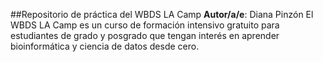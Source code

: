 ##Repositorio de práctica del WBDS LA Camp
**Autor/a/e**: Diana Pinzón
El WBDS LA Camp es un curso de formación intensivo gratuito para estudiantes de grado y posgrado que tengan interés en aprender bioinformática y ciencia de datos desde cero.